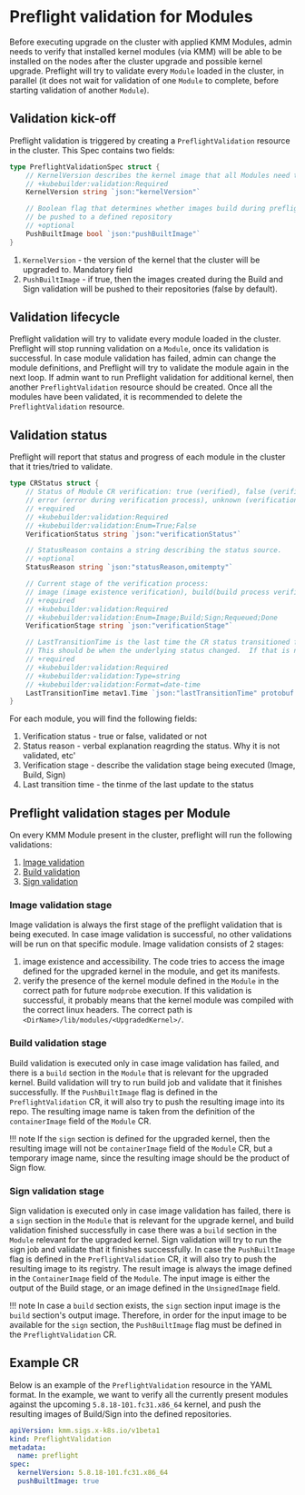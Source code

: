 # Preflight validation for Modules

Before executing upgrade on the cluster with applied KMM Modules, admin needs to verify that installed kernel modules
(via KMM) will be able to be installed on the nodes after the cluster upgrade and possible kernel upgrade. 
Preflight will try to validate every `Module` loaded in the cluster, in parallel (it does not wait for validation of one
`Module` to complete, before starting validation of another `Module`).

## Validation kick-off

Preflight validation is triggered by creating a `PreflightValidation` resource in the cluster. This Spec contains two
fields:
```go
type PreflightValidationSpec struct {
	// KernelVersion describes the kernel image that all Modules need to be checked against.
	// +kubebuilder:validation:Required
	KernelVersion string `json:"kernelVersion"`

	// Boolean flag that determines whether images build during preflight must also
	// be pushed to a defined repository
	// +optional
	PushBuiltImage bool `json:"pushBuiltImage"`
}
```

1. `KernelVersion` - the version of the kernel that the cluster will be upgraded to. Mandatory field
2. `PushBuiltImage` - if true, then the images created during the Build and Sign validation will be pushed to their
   repositories (false by default).

## Validation lifecycle

Preflight validation will try to validate every module loaded in the cluster. Preflight will stop running validation on
a `Module`, once its validation is successful.
In case module validation has failed, admin can change the module definitions, and Preflight will try to validate the
module again in the next loop.
If admin want to run Preflight validation for additional kernel, then another `PreflightValidation` resource should be
created.
Once all the modules have been validated, it is recommended to delete the `PreflightValidation` resource.

## Validation status

Preflight will report that status and progress of each module in the cluster that it tries/tried to validate.

```go
type CRStatus struct {
	// Status of Module CR verification: true (verified), false (verification failed),
	// error (error during verification process), unknown (verification has not started yet)
	// +required
	// +kubebuilder:validation:Required
	// +kubebuilder:validation:Enum=True;False
	VerificationStatus string `json:"verificationStatus"`

	// StatusReason contains a string describing the status source.
	// +optional
	StatusReason string `json:"statusReason,omitempty"`

	// Current stage of the verification process:
	// image (image existence verification), build(build process verification)
	// +required
	// +kubebuilder:validation:Required
	// +kubebuilder:validation:Enum=Image;Build;Sign;Requeued;Done
	VerificationStage string `json:"verificationStage"`

	// LastTransitionTime is the last time the CR status transitioned from one status to another.
	// This should be when the underlying status changed.  If that is not known, then using the time when the API field changed is acceptable.
	// +required
	// +kubebuilder:validation:Required
	// +kubebuilder:validation:Type=string
	// +kubebuilder:validation:Format=date-time
	LastTransitionTime metav1.Time `json:"lastTransitionTime" protobuf:"bytes,4,opt,name=lastTransitionTime"`
}
```

For each module, you will find the following fields:

1. Verification status - true or false, validated or not
2. Status reason - verbal explanation reagrding the status. Why it is not validated, etc'
3. Verification stage - describe the validation stage being executed (Image, Build, Sign)
4. Last transition time - the tinme of the last update to the status

## Preflight validation stages per Module

On every KMM Module present in the cluster, preflight will run the following validations:

1. [Image validation](#Image-validation-stage)
2. [Build validation](#Build-validation-stage)
3. [Sign validation](#Sign-validation-stage)

### Image validation stage

Image validation is always the first stage of the preflight validation that is being executed.
In case image validation is successful, no other validations will be run on that specific module.
Image validation consists of 2 stages:

1. image existence and accessibility. The code tries to access the image defined for the upgraded kernel in the module,
   and get its manifests.
2. verify the presence of the kernel module defined in the `Module` in the correct path for future `modprobe` execution.
   If this validation is successful, it probably means that the kernel module was compiled with the correct linux
   headers.
   The correct path is `<DirName>/lib/modules/<UpgradedKernel>/`.

### Build validation stage

Build validation is executed only in case image validation has failed, and there is a `build` section in the `Module`
that is relevant for the upgraded kernel.
Build validation will try to run build job and validate that it finishes successfully.
If the `PushBuiltImage` flag is defined in the `PreflightValidation` CR, it will also try to push the resulting image
into its repo.
The resulting image name is taken from the definition of the `containerImage` field of the `Module` CR.

!!! note
    If the `sign` section is defined for the upgraded kernel, then the resulting image will not be `containerImage`
    field of the `Module` CR, but a temporary image name, since the resulting image should be the product of Sign flow.

### Sign validation stage

Sign validation is executed only in case image validation has failed, there is a `sign` section in the `Module` that is
relevant for the upgrade kernel, and build validation finished successfully in case there was a `build` section in the
`Module` relevant for the upgraded kernel.
Sign validation will try to run the sign job and validate that it finishes successfully.
In case the `PushBuiltImage` flag is defined in the `PreflightValidation` CR, it will also try to push the resulting
image to its registry.
The result image is always the image defined in the `ContainerImage` field of the `Module`.
The input image is either the output of the Build stage, or an image defined in the `UnsignedImage` field.

!!! note
    In case a `build` section exists, the `sign` section input image is the `build` section's output image.
    Therefore, in order for the input image to be available for the `sign` section, the `PushBuiltImage` flag must be
    defined in the `PreflightValidation` CR.

## Example CR
Below is an example of the `PreflightValidation` resource in the YAML format.
In the example, we want to verify all the currently present modules against the upcoming `5.8.18-101.fc31.x86_64`
kernel, and push the resulting images of Build/Sign into the defined repositories.
```yaml
apiVersion: kmm.sigs.x-k8s.io/v1beta1
kind: PreflightValidation
metadata:
  name: preflight
spec:
  kernelVersion: 5.8.18-101.fc31.x86_64
  pushBuiltImage: true
```

